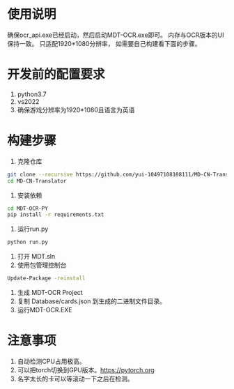 # 使用说明
确保ocr_api.exe已经启动，然后启动MDT-OCR.exe即可。
内存与OCR版本的UI保持一致。
只适配1920*1080分辨率，
如需要自己构建看下面的步骤。

# 开发前的配置要求
1. python3.7
1. vs2022
1. 确保游戏分辨率为1920*1080且语言为英语
# 构建步骤
1. 克隆仓库
```sh
git clone --recursive https://github.com/yui-10497108108111/MD-CN-Translator
cd MD-CN-Translator
```

1. 安装依赖

```sh
cd MDT-OCR-PY
pip install -r requirements.txt
```

1. 运行run.py
```sh
python run.py
```
1. 打开 MDT.sln
1. 使用包管理控制台
```sh
Update-Package -reinstall 
```
1. 生成 MDT-OCR Project
1. 复制 Database/cards.json 到生成的二进制文件目录。
1. 运行MDT-OCR.EXE

# 注意事项
1. 自动检测CPU占用极高。
1. 可以把torch切换到GPU版本。https://pytorch.org
1. 名字太长的卡可以等滚动一下之后在检测。
